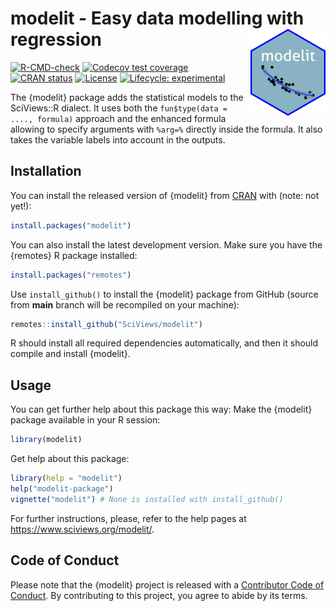 # modelit - Easy data modelling with regression <a href='https://www.sciviews.org/modelit'><img src="man/figures/logo.png" align="right" height="139"/></a>

<!-- badges: start -->

[![R-CMD-check](https://github.com/SciViews/modelit/actions/workflows/R-CMD-check.yaml/badge.svg)](https://github.com/SciViews/modelit/actions/workflows/R-CMD-check.yaml) [![Codecov test coverage](https://codecov.io/gh/SciViews/modelit/branch/main/graph/badge.svg)](https://codecov.io/gh/SciViews/modelit?branch=main) [![CRAN status](https://www.r-pkg.org/badges/version/modelit)](https://CRAN.R-project.org/package=modelit) [![License](https://img.shields.io/badge/license-GPL-blue.svg)](https://www.gnu.org/licenses/gpl-2.0.html)
[![Lifecycle: experimental](https://img.shields.io/badge/lifecycle-experimental-orange.svg)](https://lifecycle.r-lib.org/articles/stages.html#experimental)

<!-- badges: end -->

The {modelit} package adds the statistical models to the SciViews::R dialect. It uses both the `fun$type(data = ...., formula)` approach and the enhanced formula allowing to specify arguments with `%arg=%` directly inside the formula. It also takes the variable labels into account in the outputs.

## Installation

You can install the released version of {modelit} from [CRAN](https://CRAN.R-project.org) with (note: not yet!):

``` r
install.packages("modelit")
```

You can also install the latest development version. Make sure you have the {remotes} R package installed:

``` r
install.packages("remotes")
```

Use `install_github()` to install the {modelit} package from GitHub (source from **main** branch will be recompiled on your machine):

``` r
remotes::install_github("SciViews/modelit")
```

R should install all required dependencies automatically, and then it should compile and install {modelit}.

## Usage

You can get further help about this package this way: Make the {modelit} package available in your R session:

``` r
library(modelit)
```

Get help about this package:

``` r
library(help = "modelit")
help("modelit-package")
vignette("modelit") # None is installed with install_github()
```

For further instructions, please, refer to the help pages at <https://www.sciviews.org/modelit/>.

## Code of Conduct

Please note that the {modelit} project is released with a [Contributor Code of Conduct](https://contributor-covenant.org/version/2/0/CODE_OF_CONDUCT.html). By contributing to this project, you agree to abide by its terms.
